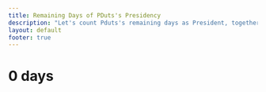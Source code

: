 ```yaml
---
title: Remaining Days of PDuts's Presidency
description: "Let's count Pduts's remaining days as President, together."
layout: default
footer: true
---
```

<h1 class="text-3d">
    <span id="days">0</span>
    <span>days</span>
</h1>